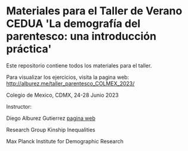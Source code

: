 # Materiales para el Taller de Verano CEDUA 'La demografía del parentesco: una introducción práctica' 

Este repositorio contiene todos los materiales para el taller. 

Para visualizar los ejercicios, visita la pagina web: http://alburez.me/taller_parentesco_COLMEX_2023/


Colegio de Mexico, CDMX, 24-28 Junio 2023

Instructor: 

Diego Alburez Gutierrez [pagina web](www.alburez.me)

Research Group Kinship Inequalities

Max Planck Institute for Demographic Research
